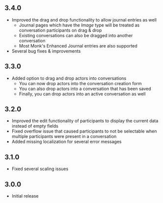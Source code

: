 ## 3.4.0

- Improved the drag and drop functionality to allow journal entries as well
  - Journal pages which have the _Image_ type will be treated as conversation participants on drag & drop
  - Existing conversations can also be dragged into another conversation
  - Most Monk's Enhanced Journal entries are also supported
- Several bug fixes & improvements

## 3.3.0

- Added option to drag and drop actors into conversations
  - You can now drop actors into the conversation creation form
  - You can also drop actors into a conversation that has been saved
  - Finally, you can drop actors into an active conversation as well

## 3.2.0

- Improved the edit functionality of participants to display the current data instead of empty fields
- Fixed overflow issue that caused participants to not be selectable when multiple participants were present in a conversation
- Added missing localization for several error messages

## 3.1.0

- Fixed several scaling issues

## 3.0.0

- Initial release
